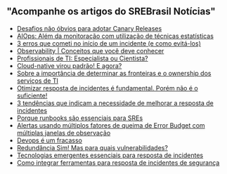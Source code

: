 ## "Acompanhe os artigos do SREBrasil Notícias"
<!-- BLOGPOSTS:START -->
- [Desafios não óbvios para adotar Canary Releases](http://destaque.srebrasil.com/when-to-kill-the-canary/)
- [AIOps: Além da monitoração com utilização de técnicas estatísticas](http://destaque.srebrasil.com/machine-learning-vs-aiops-battle-for-better-answers-and-automation/)
- [3 erros que cometi no início de um incidente (e como evitá-los)](http://destaque.srebrasil.com/3-mistakes-ive-made-at-the-beginning-of-an-incident-and-how-not-to-make-them/)
- [Observability | Conceitos que você deve conhecer](http://destaque.srebrasil.com/observability-concepts-you-should-know/)
- [Profissionais de TI: Especialista ou Cientista?](http://destaque.srebrasil.com/learn-systems-by-changing/)
- [Cloud-native virou padrão! E agora?](http://destaque.srebrasil.com/Cloud-native-modernization-is-on-the-rise/)
- [Sobre a importância de determinar as fronteiras e o ownership dos serviços de TI](http://destaque.srebrasil.com/standardize-service-ownership-at-scale/)
- [Otimizar resposta de incidentes é fundamental. Porém não é o suficiente!](http://destaque.srebrasil.com/otimizar-resposta-de-incidentes/)
- [3 tendências que indicam a necessidade de melhorar a resposta de incidentes](http://destaque.srebrasil.com/3-shifts-driving-need-improved-incident-response/)
- [Porque runbooks são essenciais para SREs](http://destaque.srebrasil.com/keep-calm-and-use-the-runbook/)
- [Alertas usando múltiplos fatores de queima de Error Budget com múltiplas janelas de observação](http://destaque.srebrasil.com/multiwindow-multi-burn-rate-alerts/)
- [Devops é um fracasso](http://destaque.srebrasil.com/devops-is-a-failure/)
- [Redundância Sim! Mas para quais vulnerabilidades?](http://destaque.srebrasil.com/redundancy/)
- [Tecnologias emergentes essenciais para resposta de incidentes](http://destaque.srebrasil.com/new-technology-thats-essential-for-modern-incident-response/)
- [Como integrar ferramentas para resposta de incidentes de segurança](http://destaque.srebrasil.com/incident-response-how-to-integrate-tools-for-modern-ir/)
<!-- BLOGPOSTS:END -->